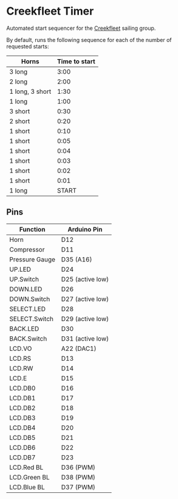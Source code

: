 Creekfleet Timer
================

Automated start sequencer for the [Creekfleet](https://creekfleet.org) sailing group.

By default, runs the following sequence for each of the number of requested starts:

| Horns             | Time to start |
| ----------------- | ------------- |
| 3 long            | 3:00          |
| 2 long            | 2:00          |
| 1 long, 3 short   | 1:30          |
| 1 long            | 1:00          |
| 3 short           | 0:30          |
| 2 short           | 0:20          |
| 1 short           | 0:10          |
| 1 short           | 0:05          |
| 1 short           | 0:04          |
| 1 short           | 0:03          |
| 1 short           | 0:02          |
| 1 short           | 0:01          |
| 1 long            | START         |

## Pins

| Function      | Arduino Pin          |
| ------------- | -------------------- |
| Horn          | D12                  |
| Compressor    | D11                  |
| Pressure Gauge| D35 (A16)            |
| UP.LED        | D24                  |
| UP.Switch     | D25 (active low)     |
| DOWN.LED      | D26                  |
| DOWN.Switch   | D27 (active low)     |
| SELECT.LED    | D28                  |
| SELECT.Switch | D29 (active low)     |
| BACK.LED      | D30                  |
| BACK.Switch   | D31 (active low)     |
| LCD.VO        | A22 (DAC1)           |
| LCD.RS        | D13                  |
| LCD.RW        | D14                  |
| LCD.E         | D15                  |
| LCD.DB0       | D16                  |
| LCD.DB1       | D17                  |
| LCD.DB2       | D18                  |
| LCD.DB3       | D19                  |
| LCD.DB4       | D20                  |
| LCD.DB5       | D21                  |
| LCD.DB6       | D22                  |
| LCD.DB7       | D23                  |
| LCD.Red BL    | D36 (PWM)            |
| LCD.Green BL  | D38 (PWM)            |
| LCD.Blue BL   | D37 (PWM)            |
